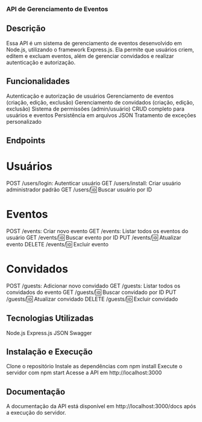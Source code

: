 ### API de Gerenciamento de Eventos

## Descrição

Essa API é um sistema de gerenciamento de eventos desenvolvido em Node.js, utilizando o framework Express.js. Ela permite que usuários criem, editem e excluam eventos, além de gerenciar convidados e realizar autenticação e autorização.

## Funcionalidades

Autenticação e autorização de usuários
Gerenciamento de eventos (criação, edição, exclusão)
Gerenciamento de convidados (criação, edição, exclusão)
Sistema de permissões (admin/usuário)
CRUD completo para usuários e eventos
Persistência em arquivos JSON
Tratamento de exceções personalizado

## Endpoints

# Usuários
POST /users/login: Autenticar usuário
GET /users/install: Criar usuário administrador padrão
GET /users/:id: Buscar usuário por ID
# Eventos
POST /events: Criar novo evento
GET /events: Listar todos os eventos do usuário
GET /events/:id: Buscar evento por ID
PUT /events/:id: Atualizar evento
DELETE /events/:id: Excluir evento
# Convidados
POST /guests: Adicionar novo convidado
GET /guests: Listar todos os convidados do evento
GET /guests/:id: Buscar convidado por ID
PUT /guests/:id: Atualizar convidado
DELETE /guests/:id: Excluir convidado

## Tecnologias Utilizadas

Node.js
Express.js
JSON
Swagger

## Instalação e Execução

Clone o repositório
Instale as dependências com npm install
Execute o servidor com npm start
Acesse a API em http://localhost:3000

## Documentação

A documentação da API está disponível em http://localhost:3000/docs após a execução do servidor.
